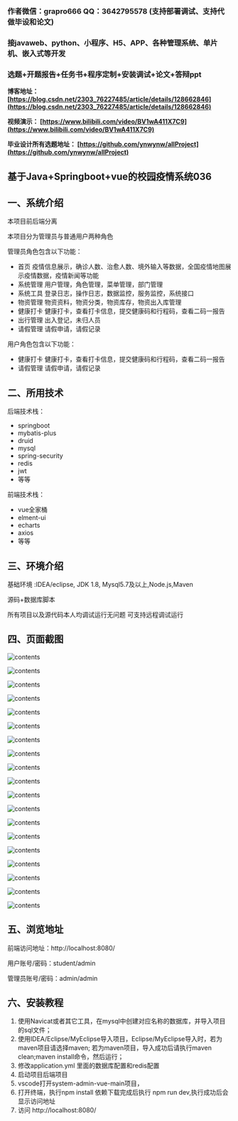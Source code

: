 ### 作者微信：grapro666 QQ：3642795578 (支持部署调试、支持代做毕设和论文)

### 接javaweb、python、小程序、H5、APP、各种管理系统、单片机、嵌入式等开发

### 选题+开题报告+任务书+程序定制+安装调试+论文+答辩ppt

**博客地址：
[https://blog.csdn.net/2303_76227485/article/details/128662846](https://blog.csdn.net/2303_76227485/article/details/128662846)**

**视频演示：
[https://www.bilibili.com/video/BV1wA411X7C9](https://www.bilibili.com/video/BV1wA411X7C9)**

**毕业设计所有选题地址：
[https://github.com/ynwynw/allProject](https://github.com/ynwynw/allProject)**

## 基于Java+Springboot+vue的校园疫情系统036

## 一、系统介绍
本项目前后端分离

本项目分为管理员与普通用户两种角色

管理员角色包含以下功能：
- 首页
疫情信息展示，确诊人数、治愈人数、境外输入等数据，全国疫情地图展示疫情数据，疫情新闻等功能
- 系统管理
用户管理，角色管理，菜单管理，部门管理
- 系统工具
登录日志，操作日志，数据监控，服务监控，系统接口
- 物资管理
物资资料，物资分类，物资库存，物资出入库管理
- 健康打卡
健康打卡，查看打卡信息，提交健康码和行程码，查看二码一报告
- 出行管理
出入登记，未归人员
- 请假管理
请假申请，请假记录

用户角色包含以下功能：
- 健康打卡
  健康打卡，查看打卡信息，提交健康码和行程码，查看二码一报告
- 请假管理
  请假申请，请假记录

## 二、所用技术

后端技术栈：

- springboot
- mybatis-plus
- druid
- mysql
- spring-security
- redis
- jwt
- 等等

前端技术栈：

- vue全家桶
- elment-ui
- echarts
- axios
- 等等


## 三、环境介绍

基础环境 :IDEA/eclipse, JDK 1.8, Mysql5.7及以上,Node.js,Maven

源码+数据库脚本

所有项目以及源代码本人均调试运行无问题 可支持远程调试运行

## 四、页面截图

![contents](./picture/picture1.png)

![contents](./picture/picture2.png)

![contents](./picture/picture3.png)

![contents](./picture/picture4.png)

![contents](./picture/picture5.png)

![contents](./picture/picture6.png)

![contents](./picture/picture7.png)

![contents](./picture/picture8.png)

![contents](./picture/picture9.png)

![contents](./picture/picture10.png)

![contents](./picture/picture11.png)

![contents](./picture/picture12.png)

![contents](./picture/picture13.png)

![contents](./picture/picture14.png)

![contents](./picture/picture15.png)

![contents](./picture/picture16.png)

![contents](./picture/picture17.png)

![contents](./picture/picture18.png)

![contents](./picture/picture19.png)


## 五、浏览地址

前端访问地址：http://localhost:8080/

用户账号/密码：student/admin

管理员账号/密码：admin/admin  

## 六、安装教程

1. 使用Navicat或者其它工具，在mysql中创建对应名称的数据库，并导入项目的sql文件；
2. 使用IDEA/Eclipse/MyEclipse导入项目，Eclipse/MyEclipse导入时，若为maven项目请选择maven;
   若为maven项目，导入成功后请执行maven clean;maven install命令，然后运行；
3. 修改application.yml 里面的数据库配置和redis配置
4. 启动项目后端项目 
5. vscode打开system-admin-vue-main项目，
6. 打开终端，执行npm install 依赖下载完成后执行 npm run dev,执行成功后会显示访问地址
7. 访问  http://localhost:8080/





